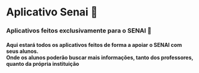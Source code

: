 <h1> Aplicativo Senai 📱</h1>

<h3>Aplicativos feitos exclusivamente para o SENAI 📲</h3>
<h4>Aqui estará todos os aplicativos feitos de forma a apoiar o SENAI com seus alunos.<br>Onde os alunos poderão buscar mais informações, tanto dos professores, quanto da própria instituição</h4>
